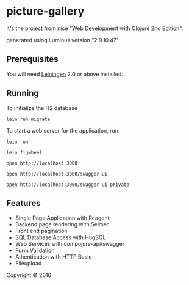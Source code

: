 # picture-gallery

It's the project from nice "Web Development with Clojure 2nd Edition".

generated using Luminus version "2.9.10.47"

## Prerequisites

You will need [Leiningen][1] 2.0 or above installed.

[1]: https://github.com/technomancy/leiningen

## Running

To initialize the H2 database

    lein run migrate

To start a web server for the application, run:

    lein run

    lein figwheel

    open http://localhost:3000

    open http://localhost:3000/swagger-ui

    open http://localhost:3000/swagger-ui-private

## Features

   - Single Page Application with Reagent
   - Backend page rendering with Selmer
   - Front end pagination
   - SQL Database Access with HugSQL
   - Web Services with compojure-api/swagger
   - Form Validation
   - Athentication with HTTP Basic
   - Fileupload

Copyright © 2016
